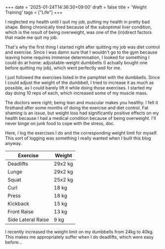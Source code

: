 +++
date = '2025-01-24T14:36:30+09:00'
draft = false
title = 'Weight Training'
tags = ["Life"]
+++

I neglected my health until I quit my job, putting my health in pretty bad shape. Being chronically tired because of the suboptimal liver condition, which is the result of being overweight, was one of the (in)direct factors that made me quit my job.

That's why the first thing I started right after quitting my job was diet control and exercise. Since I was damn sure that I wouldn't go to the gym because leaving home requires immense determination, I looked for something I could do at home: adjustable-weight dumbbells (I actually bought one before quitting my job), which went perfectly well for me.

I just followed the exercises listed in the pamphlet with the dumbbells. Since I could adjust the weight of the dumbbell, I tried to increase it as much as possible, as I could barely lift it while doing those exercises. I started my day doing 10 reps of each, which increased some of my muscle mass.

The doctors were right; being lean and muscular makes you healthy. I felt it firsthand after some months of doing the exercise and diet control. Fat shaming is an issue, but weight loss had significantly positive effects on my health because I had a medical condition because of being overweight. I'll never binge on junk food to cope with the stress, doc.

Here, I log the exercises I do and the corresponding weight limit for myself. This sort of logging was something I really wanted when I built this blog anyway.


| Exercise | Weight |
| ---- | ---- |
| Deadlifts | 29x2 kg |
| Lunge | 29x2 kg |
| Squat| 25x2 kg |
| Curl | 18 kg |
| Press | 18 kg |
| Kickback | 15 kg |
| Front Raise | 13 kg |
| Side Lateral Raise | 9 kg |

I recently increased the weight limit on my dumbbells from 24kg to 40kg. This makes me appropriately suffer when I do deadlifts, which were easy before...